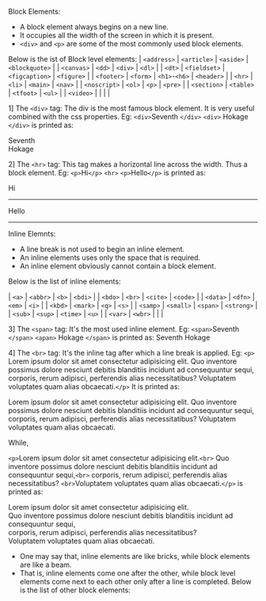 Block Elements:
- A block element always begins on a new line.
- It occupies all the width of the screen in which it is present.
- `<div>` and `<p>` are some of the most commonly used block elements.

Below is the ist of Block level elements:
| `<address>`     | `<article>`    | `<aside>`       | `<blockquote>`  |
| `<canvas>`      | `<dd>`         | `<div>`         | `<dl>`          |
| `<dt>`          | `<fieldset>`   | `<figcaption>`  | `<figure>`      |
| `<footer>`      | `<form>`       | `<h1>`-`<h6>`   | `<header>`      |
| `<hr>`          | `<li>`         | `<main>`        | `<nav>`         |
| `<noscript>`    | `<ol>`         | `<p>`           | `<pre>`         |
| `<section>`     | `<table>`      | `<tfoot>`       | `<ul>`          |
| `<video>`       |                |                 |                 |

1] The `<div>` tag:
The div is the most famous block element. It is very useful combined with the css properties.
Eg: `<div>`Seventh `</div>` `<div>` Hokage `</div>` is printed as:
<div>Seventh </div> <div> Hokage </div>

2] The `<hr>` tag:
This tag makes a horizontal line across the width. Thus a block element.
Eg: `<p>`Hi`</p>` `<hr>` `<p>`Hello`</p>` is printed as:
<p>Hi</p> <hr> <p>Hello</p>

<hr>

Inline Elemnts:
- A line break is not used to begin an inline element.
- An inline elements uses only the space that is required.
- An inline element obviously cannot contain a block element.

Below is the list of inline elements:

| `<a>`           | `<abbr>`       | `<b>`           | `<bdi>`         |
| `<bdo>`         | `<br>`         | `<cite>`        | `<code>`        |
| `<data>`        | `<dfn>`        | `<em>`          | `<i>`           |
| `<kbd>`         | `<mark>`       | `<q>`           | `<s>`           |
| `<samp>`        | `<small>`      | `<span>`        | `<strong>`      |
| `<sub>`         | `<sup>`        | `<time>`        | `<u>`           |
| `<var>`         | `<wbr>`        |                 |                 |

3] The `<span>` tag:
It's the most used inline element.
Eg: `<span>`Seventh `</span>` `<apan>` Hokage `</span>` is printed as:
<span>Seventh </span> <span> Hokage </span>

4] The `<br>` tag:
It's the inline tag after which a line break is applied.
Eg: 
	`<p>` Lorem ipsum dolor sit amet consectetur adipisicing elit. Quo inventore possimus dolore nesciunt debitis blanditiis incidunt ad consequuntur sequi, corporis, rerum adipisci, perferendis alias necessitatibus? Voluptatem voluptates quam alias obcaecati.`</p>`
 It is printed as:
 <p> Lorem ipsum dolor sit amet consectetur adipisicing elit. Quo inventore possimus dolore nesciunt debitis blanditiis incidunt ad consequuntur sequi, corporis, rerum adipisci, perferendis alias necessitatibus? Voluptatem voluptates quam alias obcaecati.</p>
While,

`<p>`Lorem ipsum dolor sit amet consectetur adipisicing elit.`<br>` Quo inventore possimus dolore nesciunt debitis blanditiis incidunt ad consequuntur sequi,`<br>` corporis, rerum adipisci, perferendis alias necessitatibus? `<br>`Voluptatem voluptates quam alias obcaecati.`</p>`
is printed as:
    <p>Lorem ipsum dolor sit amet consectetur adipisicing elit.<br> Quo inventore possimus dolore nesciunt debitis blanditiis incidunt ad consequuntur sequi, <br> corporis, rerum adipisci, perferendis alias necessitatibus? <br> Voluptatem voluptates quam alias obcaecati. </p>
- One may say that, inline elements are like bricks, while block elements are like a beam.
- That is, inline elements come one after the other, while block level elements come next to each other only after a line is completed.
Below is the list of other block elements:
